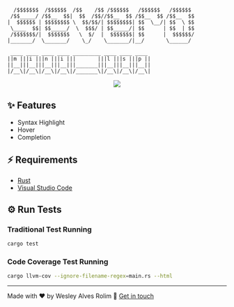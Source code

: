 ```
  /$$$$$$$  /$$$$$$  /$$    /$$ /$$$$$$   /$$$$$$   /$$$$$$ 
 /$$_____/ /$$__  $$|  $$  /$$//$$__  $$ /$$__  $$ /$$__  $$
|  $$$$$$ | $$$$$$$$ \  $$/$$/| $$$$$$$$| $$  \__/| $$  \ $$
 \____  $$| $$_____/  \  $$$/ | $$_____/| $$      | $$  | $$
 /$$$$$$$/|  $$$$$$$   \  $/  |  $$$$$$$| $$      |  $$$$$$/
|_______/  \_______/    \_/    \_______/|__/       \______/ 

 ____ ____ ____ ____ _________ ____ ____ ____ 
||m |||i |||n |||i |||       |||l |||s |||p ||
||__|||__|||__|||__|||_______|||__|||__|||__||
|/__\|/__\|/__\|/__\|/_______\|/__\|/__\|/__\|

```
<p align="center">
    <a href="https://www.rust-lang.org/"><img src="https://img.shields.io/badge/Rust-ffffff?style=for-the-badge&labelColor=ffffff&logoColor=000000&logo=rust"></a>
</p>

## ✨ Features

- Syntax Highlight
- Hover
- Completion


## ⚡ Requirements

- [Rust](https://www.rust-lang.org/tools/install)
- [Visual Studio Code](https://code.visualstudio.com/)

## ⚙️ Run Tests

### Traditional Test Running

```sh
cargo test
```

### Code Coverage Test Running

```sh
cargo llvm-cov --ignore-filename-regex=main.rs --html
```

---

Made with ❤️ by Wesley Alves Rolim 👋 [Get in touch](https://www.linkedin.com/in/wesley-alves-rolim/)
